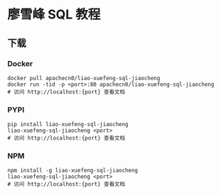 # 廖雪峰 SQL 教程

## 下载

### Docker

```
docker pull apachecn0/liao-xuefeng-sql-jiaocheng
docker run -tid -p <port>:80 apachecn0/liao-xuefeng-sql-jiaocheng
# 访问 http://localhost:{port} 查看文档
```

### PYPI

```
pip install liao-xuefeng-sql-jiaocheng
liao-xuefeng-sql-jiaocheng <port>
# 访问 http://localhost:{port} 查看文档
```

### NPM

```
npm install -g liao-xuefeng-sql-jiaocheng
liao-xuefeng-sql-jiaocheng <port>
# 访问 http://localhost:{port} 查看文档
```